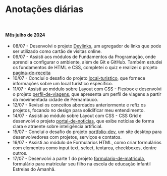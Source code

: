 # Anotações diárias

<br>

#### Mês julho de 2024

- 08/07 - Desenvolvi o projeto [Devlinks](https://github.com/joao-siilva/devlinks), um agregador de links que pode ser utilizado como cartão de visitas online.
- 09/07 - Assisti aos módulos de Fundamentos da Programação, onde aprendi a configurar o ambiente, além de Git e GitHub. Também estudei os fundamentos de HTML e CSS, completei o quiz e realizei o projeto [pagina-de-receita](https://github.com/joao-siilva/pagina-de-receita)
- 10/07 - Concluí o desafio do projeto [local-turistico](https://github.com/joao-siilva/local-turistico), que fornece informações sobre um local turístico específico.
- 11/07 - Assisti ao módulo sobre Layout com CSS - Flexbox e desenvolvi o projeto [perfil-de-viagens](https://github.com/joao-siilva/perfil-de-viagens), que apresenta um perfil de viagens a partir da movimentada cidade de Pernambuco.
- 12/07 - Revisei os conceitos abordados anteriormente e refiz os projetos, focando no design para solidificar meu entendimento.
- 14/07 - Assisti ao módulo sobre Layout com CSS - CSS Grid e desenvolvi o projeto [portal-de-noticias](https://github.com/joao-siilva/portal-de-noticias), que exibe notícias de forma clara e atraente sobre inteligência artificial.
- 15/07 - Concluí o desafio do projeto [portfolio-dev](https://github.com/joao-siilva/portfolio-dev), um site desktop para desenvolvedores com projetos, serviços e contatos.
- 16/07 - Assisti ao módulo de Formulários HTML, como criar formulários com elementos como input text, select, textarea, checkboxes, dentre outros.
- 17/07 - Desenvolvi a parte 1 do projeto [formulario-de-matricula](https://github.com/joao-siilva/formulario-de-matricula), formulário para matricular seu filho na escola de educação infantil Estrelas do Amanhã.
